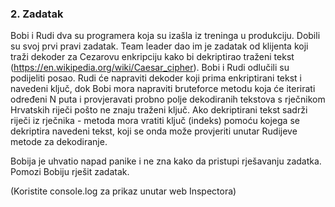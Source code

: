 ### 2. Zadatak
Bobi i Rudi dva su programera koja su izašla iz treninga u produkciju. Dobili su svoj prvi pravi zadatak. Team leader dao im je zadatak od klijenta koji traži dekoder za Cezarovu enkripciju kako bi dekriptirao traženi tekst (https://en.wikipedia.org/wiki/Caesar_cipher). Bobi i Rudi odlučili su podijeliti posao. Rudi će napraviti dekoder koji prima enkriptirani tekst i navedeni ključ, dok Bobi mora napraviti bruteforce metodu koja će iterirati određeni N puta i provjeravati probno polje dekodiranih tekstova s rječnikom Hrvatskih riječi pošto ne znaju traženi ključ. Ako dekriptirani tekst sadrži riječi iz rječnika - metoda mora vratiti ključ (indeks) pomoću kojega se dekriptira navedeni tekst, koji se onda može provjeriti unutar Rudijeve metode za dekodiranje.

Bobija je uhvatio napad panike i ne zna kako da pristupi rješavanju zadatka. Pomozi Bobiju rješit zadatak.

(Koristite console.log za prikaz unutar web Inspectora)
